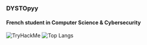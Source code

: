 ### DYSTOpyy

#### French student in Computer Science & Cybersecurity

<!--
**DYSTOpyy/DYSTOpyy** is a ✨ _special_ ✨ repository because its `README.md` (this file) appears on your GitHub profile.

Here are some ideas to get you started:

- 🔭 I’m currently working on ...
- 🌱 I’m currently learning ...
- 👯 I’m looking to collaborate on ...
- 🤔 I’m looking for help with ...
- 💬 Ask me about ...
- 📫 How to reach me: ...
- 😄 Pronouns: ...
- ⚡ Fun fact: ...
-->
<img src="https://tryhackme-badges.s3.amazonaws.com/U2pyy.png" alt="TryHackMe"> ![Top Langs](https://github-readme-stats.vercel.app/api/top-langs/?username=dystopyy&langs_count=8&layout=compact&theme=react)
